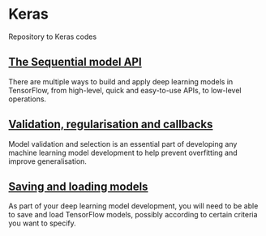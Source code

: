 # Keras

Repository to Keras codes

## [The Sequential model API](https://github.com/fernandofsilva/Keras/tree/main/Sequential%20API)

There are multiple ways to build and apply deep learning models in TensorFlow, from high-level, quick and easy-to-use APIs, to low-level operations.

## [Validation, regularisation and callbacks](https://github.com/fernandofsilva/Keras/tree/main/Validation%2C%20regularisation%20and%20callbacks)

Model validation and selection is an essential part of developing any machine learning model development to help prevent overfitting and improve generalisation.

## [Saving and loading models](https://github.com/fernandofsilva/Keras/tree/main/Saving%20and%20loading%20models)

As part of your deep learning model development, you will need to be able to save and load TensorFlow models, possibly according to certain criteria you want to specify.
